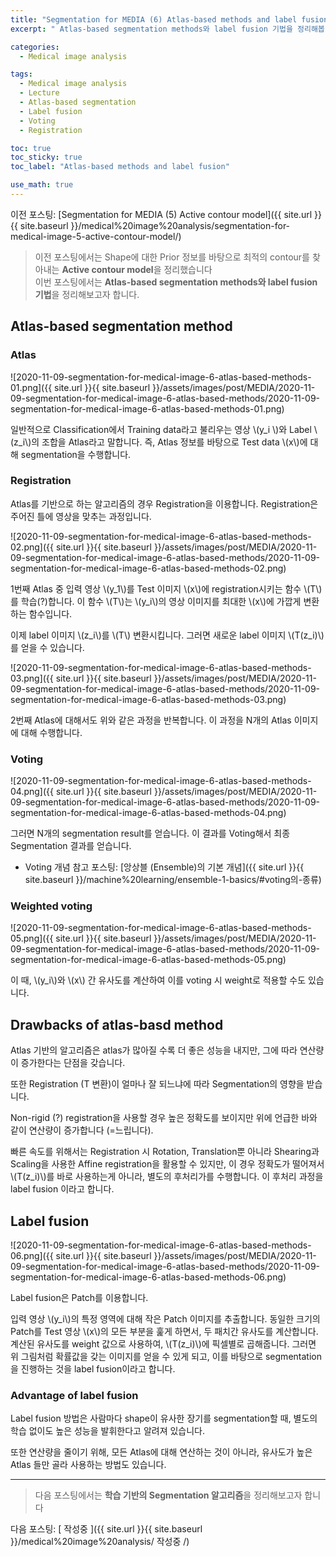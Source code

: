 ```yaml
---
title: "Segmentation for MEDIA (6) Atlas-based methods and label fusion"
excerpt: " Atlas-based segmentation methods와 label fusion 기법을 정리해봅니다"

categories:
  - Medical image analysis

tags:
  - Medical image analysis
  - Lecture
  - Atlas-based segmentation
  - Label fusion
  - Voting
  - Registration

toc: true
toc_sticky: true
toc_label: "Atlas-based methods and label fusion"

use_math: true
---
```


이전 포스팅: [Segmentation for MEDIA (5) Active contour model]({{ site.url }}{{ site.baseurl }}/medical%20image%20analysis/segmentation-for-medical-image-5-active-contour-model/)

> 이전 포스팅에서는 Shape에 대한 Prior 정보를 바탕으로 최적의 contour를 찾아내는 **Active contour model**을 정리했습니다  
> 이번 포스팅에서는 **Atlas-based segmentation methods와 label fusion 기법**을 정리해보고자 합니다.

## Atlas-based segmentation method

### Atlas

![2020-11-09-segmentation-for-medical-image-6-atlas-based-methods-01.png]({{ site.url }}{{ site.baseurl }}/assets/images/post/MEDIA/2020-11-09-segmentation-for-medical-image-6-atlas-based-methods/2020-11-09-segmentation-for-medical-image-6-atlas-based-methods-01.png)

일반적으로 Classification에서 Training data라고 불리우는 영상 \\(y_i \\)와 Label \\(z_i\\)의 조합을 Atlas라고 말합니다. 즉, Atlas 정보를 바탕으로 Test data \\(x\\)에 대해 segmentation을 수행합니다.

### Registration

Atlas를 기반으로 하는 알고리즘의 경우 Registration을 이용합니다. Registration은 주어진 틀에 영상을 맞추는 과정입니다.

![2020-11-09-segmentation-for-medical-image-6-atlas-based-methods-02.png]({{ site.url }}{{ site.baseurl }}/assets/images/post/MEDIA/2020-11-09-segmentation-for-medical-image-6-atlas-based-methods/2020-11-09-segmentation-for-medical-image-6-atlas-based-methods-02.png)

1번째 Atlas 중 입력 영상 \\(y_1\\)를 Test 이미지 \\(x\\)에 registration시키는 함수 \\(T\\)를 학습(?)합니다. 이 함수 \\(T\\)는 \\(y_i\\)의 영상 이미지를 최대한 \\(x\\)에 가깝게 변환하는 함수입니다.

이제 label 이미지 \\(z_i\\)를 \\(T\\) 변환시킵니다. 그러면 새로운 label 이미지 \\(T(z_i)\\)를 얻을 수 있습니다.

![2020-11-09-segmentation-for-medical-image-6-atlas-based-methods-03.png]({{ site.url }}{{ site.baseurl }}/assets/images/post/MEDIA/2020-11-09-segmentation-for-medical-image-6-atlas-based-methods/2020-11-09-segmentation-for-medical-image-6-atlas-based-methods-03.png)

2번째 Atlas에 대해서도 위와 같은 과정을 반복합니다. 이 과정을 N개의 Atlas 이미지에 대해 수행합니다.

### Voting

![2020-11-09-segmentation-for-medical-image-6-atlas-based-methods-04.png]({{ site.url }}{{ site.baseurl }}/assets/images/post/MEDIA/2020-11-09-segmentation-for-medical-image-6-atlas-based-methods/2020-11-09-segmentation-for-medical-image-6-atlas-based-methods-04.png)

그러면 N개의 segmentation result를 얻습니다. 이 결과를 Voting해서 최종 Segmentation 결과를 얻습니다.

- Voting 개념 참고 포스팅: [앙상블 (Ensemble)의 기본 개념]({{ site.url }}{{ site.baseurl }}/machine%20learning/ensemble-1-basics/#voting의-종류)

### Weighted voting

![2020-11-09-segmentation-for-medical-image-6-atlas-based-methods-05.png]({{ site.url }}{{ site.baseurl }}/assets/images/post/MEDIA/2020-11-09-segmentation-for-medical-image-6-atlas-based-methods/2020-11-09-segmentation-for-medical-image-6-atlas-based-methods-05.png)

이 때, \\(y_i\\)와 \\(x\\) 간 유사도를 계산하여 이를 voting 시 weight로 적용할 수도 있습니다.

## Drawbacks of atlas-basd method

Atlas 기반의 알고리즘은 atlas가 많아질 수록 더 좋은 성능을 내지만, 그에 따라 연산량이 증가한다는 단점을 갖습니다.

또한 Registration (T 변환)이 얼마나 잘 되느냐에 따라 Segmentation의 영향을 받습니다.

Non-rigid (?) registration을 사용할 경우 높은 정확도를 보이지만 위에 언급한 바와 같이 연산량이 증가합니다 (=느립니다).

빠른 속도를 위해서는 Registration 시 Rotation, Translation뿐 아니라 Shearing과 Scaling을 사용한 Affine registration을 활용할 수 있지만, 이 경우 정확도가 떨어져서 \\(T(z_i)\\)를 바로 사용하는게 아니라, 별도의 후처리가를 수행합니다. 이 후처리 과정을 label fusion 이라고 합니다.

## Label fusion

![2020-11-09-segmentation-for-medical-image-6-atlas-based-methods-06.png]({{ site.url }}{{ site.baseurl }}/assets/images/post/MEDIA/2020-11-09-segmentation-for-medical-image-6-atlas-based-methods/2020-11-09-segmentation-for-medical-image-6-atlas-based-methods-06.png)

Label fusion은 Patch를 이용합니다.

입력 영상 \\(y_i\\)의 특정 영역에 대해 작은 Patch 이미지를 추출합니다. 동일한 크기의 Patch를 Test 영상 \\(x\\)의 모든 부분을 훑게 하면서, 두 패치간 유사도를 계산합니다. 계산된 유사도를 weight 값으로 사용하여, \\(T(z_i)\\)에 픽셀별로 곱해줍니다. 그러면 위 그림처럼 확률값을 갖는 이미지를 얻을 수 있게 되고, 이를 바탕으로 segmentation을 진행하는 것을 label fusion이라고 합니다.

### Advantage of label fusion

Label fusion 방법은 사람마다 shape이 유사한 장기를 segmentation할 때, 별도의 학습 없이도 높은 성능을 발휘한다고 알려져 있습니다.

또한 연산량을 줄이기 위해, 모든 Atlas에 대해 연산하는 것이 아니라, 유사도가 높은 Atlas 들만 골라 사용하는 방법도 있습니다.

---

> 다음 포스팅에서는 **학습 기반의 Segmentation 알고리즘**을 정리해보고자 합니다

다음 포스팅: [ 작성중 ]({{ site.url }}{{ site.baseurl }}/medical%20image%20analysis/ 작성중 /)
